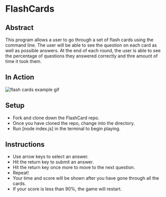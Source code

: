 # FlashCards

## Abstract

This program allows a user to go through a set of flash cards using the command line. The user will be able to see the question on each card as well as possible answers. At the end of each round, the user is able to see the percentage of questions they answered correctly and thre amount of time it took them.

## In Action

![flash cards example gif](https://media.giphy.com/media/cOJzVShuzq7z6p7nzd/giphy.gif)

## Setup

- Fork and clone down the FlashCard repo.
- Once you have cloned the repo, change into the directory.
- Run [node index.js] in the terminal to begin playing.

## Instructions

- Use arrow keys to select an answer.
- Hit the return key to submit an answer.
- Hit the return key once more to move to the next question.
- Repeat!
- Your time and score will be shown after you have gone through all the cards.
- If your score is less than 90%, the game will restart.
